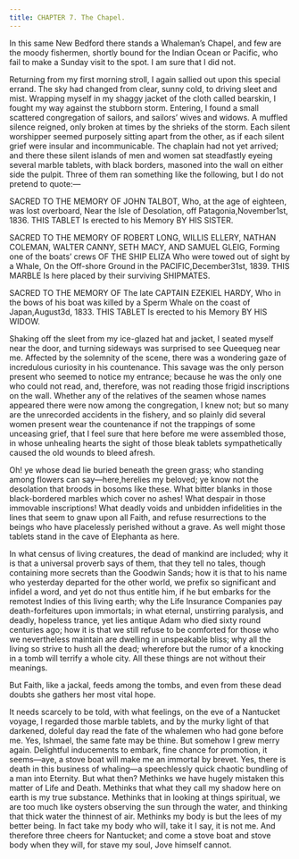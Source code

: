 ```yaml
---
title: CHAPTER 7. The Chapel.
---
```


In this same New Bedford there stands a Whaleman’s Chapel, and few are the moody fishermen, shortly bound for the Indian Ocean or Pacific, who fail to make a Sunday visit to the spot. I am sure that I did not.

Returning from my first morning stroll, I again sallied out upon this special errand. The sky had changed from clear, sunny cold, to driving sleet and mist. Wrapping myself in my shaggy jacket of the cloth called bearskin, I fought my way against the stubborn storm. Entering, I found a small scattered congregation of sailors, and sailors’ wives and widows. A muffled silence reigned, only broken at times by the shrieks of the storm. Each silent worshipper seemed purposely sitting apart from the other, as if each silent grief were insular and incommunicable. The chaplain had not yet arrived; and there these silent islands of men and women sat steadfastly eyeing several marble tablets, with black borders, masoned into the wall on either side the pulpit. Three of them ran something like the following, but I do not pretend to quote:—

SACRED TO THE MEMORY OF JOHN TALBOT, Who, at the age of eighteen, was lost overboard, Near the Isle of Desolation, off Patagonia,November1st, 1836. THIS TABLET Is erected to his Memory BY HIS SISTER.

SACRED TO THE MEMORY OF ROBERT LONG, WILLIS ELLERY, NATHAN COLEMAN, WALTER CANNY, SETH MACY, AND SAMUEL GLEIG, Forming one of the boats’ crews OF THE SHIP ELIZA Who were towed out of sight by a Whale, On the Off-shore Ground in the PACIFIC,December31st, 1839. THIS MARBLE Is here placed by their surviving SHIPMATES.

SACRED TO THE MEMORY OF The late CAPTAIN EZEKIEL HARDY, Who in the bows of his boat was killed by a Sperm Whale on the coast of Japan,August3d, 1833. THIS TABLET Is erected to his Memory BY HIS WIDOW.

Shaking off the sleet from my ice-glazed hat and jacket, I seated myself near the door, and turning sideways was surprised to see Queequeg near me. Affected by the solemnity of the scene, there was a wondering gaze of incredulous curiosity in his countenance. This savage was the only person present who seemed to notice my entrance; because he was the only one who could not read, and, therefore, was not reading those frigid inscriptions on the wall. Whether any of the relatives of the seamen whose names appeared there were now among the congregation, I knew not; but so many are the unrecorded accidents in the fishery, and so plainly did several women present wear the countenance if not the trappings of some unceasing grief, that I feel sure that here before me were assembled those, in whose unhealing hearts the sight of those bleak tablets sympathetically caused the old wounds to bleed afresh.

Oh! ye whose dead lie buried beneath the green grass; who standing among flowers can say—here,herelies my beloved; ye know not the desolation that broods in bosoms like these. What bitter blanks in those black-bordered marbles which cover no ashes! What despair in those immovable inscriptions! What deadly voids and unbidden infidelities in the lines that seem to gnaw upon all Faith, and refuse resurrections to the beings who have placelessly perished without a grave. As well might those tablets stand in the cave of Elephanta as here.

In what census of living creatures, the dead of mankind are included; why it is that a universal proverb says of them, that they tell no tales, though containing more secrets than the Goodwin Sands; how it is that to his name who yesterday departed for the other world, we prefix so significant and infidel a word, and yet do not thus entitle him, if he but embarks for the remotest Indies of this living earth; why the Life Insurance Companies pay death-forfeitures upon immortals; in what eternal, unstirring paralysis, and deadly, hopeless trance, yet lies antique Adam who died sixty round centuries ago; how it is that we still refuse to be comforted for those who we nevertheless maintain are dwelling in unspeakable bliss; why all the living so strive to hush all the dead; wherefore but the rumor of a knocking in a tomb will terrify a whole city. All these things are not without their meanings.

But Faith, like a jackal, feeds among the tombs, and even from these dead doubts she gathers her most vital hope.

It needs scarcely to be told, with what feelings, on the eve of a Nantucket voyage, I regarded those marble tablets, and by the murky light of that darkened, doleful day read the fate of the whalemen who had gone before me. Yes, Ishmael, the same fate may be thine. But somehow I grew merry again. Delightful inducements to embark, fine chance for promotion, it seems—aye, a stove boat will make me an immortal by brevet. Yes, there is death in this business of whaling—a speechlessly quick chaotic bundling of a man into Eternity. But what then? Methinks we have hugely mistaken this matter of Life and Death. Methinks that what they call my shadow here on earth is my true substance. Methinks that in looking at things spiritual, we are too much like oysters observing the sun through the water, and thinking that thick water the thinnest of air. Methinks my body is but the lees of my better being. In fact take my body who will, take it I say, it is not me. And therefore three cheers for Nantucket; and come a stove boat and stove body when they will, for stave my soul, Jove himself cannot.